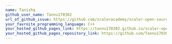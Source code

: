 ```yaml
---
name: Tanishq
github_user_name: Tannu170302
url_of_github_issue: https://github.com/scaleracademy/scaler-open-source-september-challenge/issues/490
your_favroite_programming_language: C++
your_hosted_github_pages_link: https://tannu170302.github.io/scaler-open-source-demo-repo/
your_hosted_github_pages_repository_link: https://github.com/Tannu170302/scaler-open-source-demo-repo/tree/sample_branch
---
```

